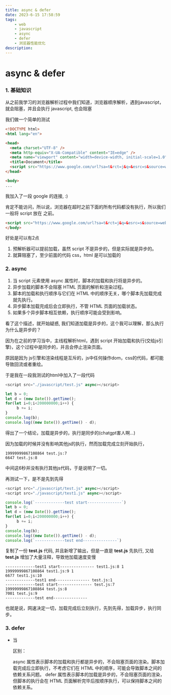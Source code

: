 ```yaml
---
title: async & defer
date: 2023-6-15 17:58:59
tags: 
    - web
    - javascript
    - async
    - defer
    - 浏览器性能优化
description: 
---
```


# async & defer

### 1. 基础知识

从之前我学习的浏览器解析过程中我们知道，浏览器顺序解析，遇到javascript，就会阻塞，并且会执行 javascript, 也会阻塞

我们做一个简单的测试

```html
<!DOCTYPE html>
<html lang="en">

<head>
  <meta charset="UTF-8" />
  <meta http-equiv="X-UA-Compatible" content="IE=edge" />
  <meta name="viewport" content="width=device-width, initial-scale=1.0" />
  <title>Document</title>
  <script src="https://www.google.com/url?sa=t&rct=j&q=&esrc=s&source=web&cd=&ved=2ahUKEwjBkb65gsX_AhXnQPUHHasODVkQFnoECBYQAQ&url=https%3A%2F%2Fcloud.google.com%2Fcdn%3Fhl%3Dzh-cn&usg=AOvVaw3iWKHtZqUXGJwR-4dEGXk8"></script>
</head>

<body>
...
```

我加入了一段 google 的连接, :)

肯定不能访问，所以说，浏览器在超时之前下面的所有代码都没有执行，所以我们一般将 script 放在 </body> 之前。


```html
<script src="https://www.google.com/url?sa=t&rct=j&q=&esrc=s&source=web&cd=&ved=2ahUKEwjBkb65gsX_AhXnQPUHHasODVkQFnoECBYQAQ&url=https%3A%2F%2Fcloud.google.com%2Fcdn%3Fhl%3Dzh-cn&usg=AOvVaw3iWKHtZqUXGJwR-4dEGXk8"></script>
</body>
```

好处是可以有2点

1. 预解析器可以提前加载，虽然 script 不是异步的，但是实际就是异步的。
2. 就算阻塞了，至少前面的代码 css，html 是可以加载的

### 2. async

1. 当 script 元素使用 async 属性时，脚本的加载和执行将是异步的。
2. 异步加载的脚本不会阻塞 HTML 页面的解析和渲染过程。
3. 脚本的加载和执行顺序与它们在 HTML 中的顺序无关，哪个脚本先加载完成就先执行。
4. 异步脚本加载完成后会立即执行，不管 HTML 页面的加载状态。
5. 如果多个异步脚本相互依赖，执行顺序可能会受到影响。

看了这个描述，就开始疑惑, 我们知道加载是异步的，这个我可以理解，那么执行为什么是异步的？

因为在之前的学习当中，主线程解析html，遇到 script 开始加载和执行(交给js引擎)，这个过程中是同步的，并且会停止渲染页面。

原因是因为 js引擎和渲染线程是互斥的，js中任何操作dom，css的代码，都可能导致回流或者重绘。

于是我在一段我测试的html中加入了一段代码

```javascript
<script src="./javascript/test.js" async></script>

let b = 0;
let d = (new Date()).getTime();
for(let i=0;i<200000000;i++) {
     b += i;
}
console.log(b);
console.log((new Date()).getTime() - d);
```

得出了一个结论，加载是异步的，执行是同步的(chatgpt害人啊...)

因为加载的时候并没有影响其他js的执行，然而加载完成立刻开始执行，

```
19999999867108864 test.js:7
6647 test.js:8
```

中间这6秒并没有执行其他js代码，于是说明了一切。

再测试一下，是不是先到先得

```js
<script src="./javascript/test.js" async></script>
<script src="./javascript/test1.js" async></script>

console.log(`-------------test start---------------`)
let b = 0;
let d = (new Date()).getTime();
for(let i=0;i<200000000;i++) {
     b += i;
}
console.log(b);
console.log((new Date()).getTime() - d);
console.log(`-------------test end---------------`)
```

复制了一份 **test.js** 代码, 并且新增了输出，但是一直是 **test.js** 先执行, 又给 **test.js** 增加了大量注释，导致他加载速度变慢

```
-------------test1 start--------------- test1.js:8 1 
19999999867108864 test1.js:9 1 
6677 test1.js:10 
-------------test1 end--------------- test.js:1 
-------------test start--------------- test.js:7 
19999999867108864 test.js:8 
7001 test.js:9 
-------------test end---------------
```

也就是说，网速决定一切，加载完成后立刻执行，先到先得，加载异步，执行同步。

### 3. defer

* 当 <script> 元素使用 defer 属性时，脚本的加载和执行同步。
* 延迟加载的脚本不会阻塞 HTML 页面的解析，但会在 HTML 页面解析完毕后按照它们在 HTML 中的顺序依次执行。
* 延迟脚本在 DOMContentLoaded 事件触发之前完成加载和执行，即在文档解析期间执行。
* 如果多个延迟脚本相互依赖，执行顺序会按照它们在 HTML 中的顺序来执行。


> HTML 页面解析完毕后

于是我第一反应是加入一个事件

```js
document.addEventListener('DOMContentLoaded', function() {
  // 在这里执行初始化操作和操作 DOM 的代码
});
```

可惜的是，两个js在这个事件之前已经执行了, 一时半会儿想不出有什么能够测试，于是我在最后的部分加入了输出代码

```js
<body>
  <script>
    console.log(`end`);
  </script>
</body>
```

输出结果是 

```
console.log(`end`);
javascript defer 输出
console.log(`trigger DOMContentLoaded`)
```

基本确定了是在解析完成以后解析，然后又试了试 `async`, 会在 `DOMContentLoaded` 之前触发，顺便测试了一下是否会加载完成之后中断解析，立刻执行。

于是加入了

```js
<h1>这是一个需要很长时间加载的HTML页面</h1>
<p>下面是一个非常大的文本区域：</p>
<textarea rows="100" cols="100">
  ...大量文字
</textarea>
```

果然优先执行了 `async` 的 **js**.

### 3. 总结

async 和 defer 都是异步加载，async 加载完成之后立刻执行，中断主线程解析。 defer 等待主线程解析完成之后，按顺序解析。

这就是他们的作用和最大的区别，需要注意的是 `<scrip asycn></script>` 这样是不支持的，需要引入外部脚本.


### 4. 资料

[脚本：async，defer](https://zh.javascript.info/script-async-defer)

defer 属性：

当 <script> 元素使用 defer 属性时，脚本的加载和执行也是异步的。
延迟加载的脚本不会阻塞 HTML 页面的解析，但会在 HTML 页面解析完毕后按照它们在 HTML 中的顺序依次执行。
延迟脚本在 DOMContentLoaded 事件触发之前完成加载和执行，即在文档解析期间执行。
如果多个延迟脚本相互依赖，执行顺序会按照它们在 HTML 中的顺序来执行。
示例：

html
Copy code
<script src="script1.js" defer></script>
<script src="script2.js" defer></script>
区别：

async 属性表示脚本的加载和执行都是异步的，不会阻塞页面的渲染。脚本加载完成后立即执行，不考虑它们在 HTML 中的顺序，可能会导致脚本之间的依赖关系问题。
defer 属性表示脚本的加载是异步的，不会阻塞页面的渲染，但脚本的执行会在 HTML 页面解析完毕后按顺序执行，可以保持脚本之间的依赖关系。